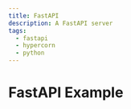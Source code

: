 ```yaml
---
title: FastAPI
description: A FastAPI server
tags:
  - fastapi
  - hypercorn
  - python
---
```


# FastAPI Example

